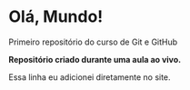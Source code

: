 # Olá, Mundo!
Primeiro repositório do curso de Git e GitHub

**Repositório criado durante uma aula ao vivo.**

Essa linha eu adicionei diretamente no site.
